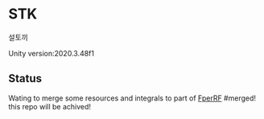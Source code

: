 # STK
설토끼

Unity version:2020.3.48f1

## Status

Wating to merge some resources and integrals to part of [FperRF](https://github.com/Daumss/FperRF)
#merged! this repo will be achived!
